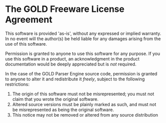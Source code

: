 The GOLD Freeware License Agreement
===================================

This software is provided 'as-is', without any expressed or implied warranty. In no event will the author(s) be held liable for any damages arising from the use of this software.

Permission is granted to anyone to use this software for any purpose. If you use this software in a product, an acknowledgment in the product documentation would be deeply appreciated but is *not* required.

In the case of the GOLD Parser Engine source code, permission is granted to anyone to alter it and redistribute it *freely*, subject to the following restrictions:

1. The origin of this software must not be misrepresented; you must not claim that you wrote the original software.
2. Altered source versions must be plainly marked as such, and must not be misrepresented as being the original software.
3. This notice may not be removed or altered from any source distribution
